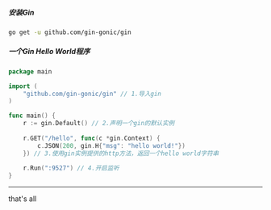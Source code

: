 ##### 安装Gin

```bash
go get -u github.com/gin-gonic/gin
```

##### 一个Gin Hello World程序

```go
package main

import (
    "github.com/gin-gonic/gin" // 1.导入gin
)

func main() {
    r := gin.Default() // 2.声明一个gin的默认实例
    
    r.GET("/hello", func(c *gin.Context) {
        c.JSON(200, gin.H{"msg": "hello world!"})
    }) // 3.使用gin实例提供的http方法，返回一个hello world字符串
    
    r.Run(":9527") // 4.开启监听
}
```



---

that's all